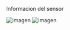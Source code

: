 Informacion del sensor

![imagen](https://user-images.githubusercontent.com/71404620/197470967-dd2ba9fe-083f-4ef0-9f62-b0688900b603.png)
![imagen](Ky-040.gif)



